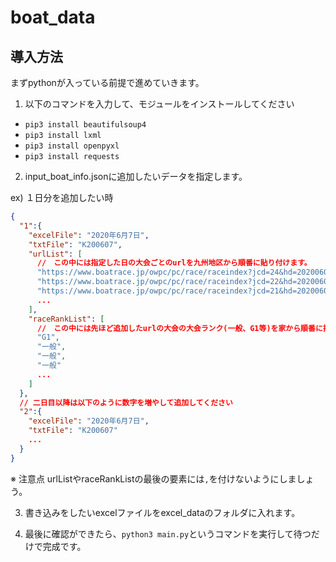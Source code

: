 # boat_data

## 導入方法
まずpythonが入っている前提で進めていきます。

1. 以下のコマンドを入力して、モジュールをインストールしてください
 - `pip3 install beautifulsoup4`
 - `pip3 install lxml`
 - `pip3 install openpyxl`
 - `pip3 install requests`

2. input_boat_info.jsonに追加したいデータを指定します。

ex) １日分を追加したい時
```json
{
  "1":{
    "excelFile": "2020年6月7日",
    "txtFile": "K200607",
    "urlList": [
      //　この中には指定した日の大会ごとのurlを九州地区から順番に貼り付けます。
      "https://www.boatrace.jp/owpc/pc/race/raceindex?jcd=24&hd=20200607",
      "https://www.boatrace.jp/owpc/pc/race/raceindex?jcd=22&hd=20200607",
      "https://www.boatrace.jp/owpc/pc/race/raceindex?jcd=21&hd=20200607"
      ...
    ],
    "raceRankList": [
      //　この中には先ほど追加したurlの大会の大会ランク(一般、G1等)を家から順番に指定していきます。
      "G1",
      "一般",
      "一般",
      "一般"
      ...
    ]
  },
  // 二日目以降は以下のように数字を増やして追加してください
  "2":{
    "excelFile": "2020年6月7日",
    "txtFile": "K200607"
    ...
  }
}
```

※ 注意点
urlListやraceRankListの最後の要素には`,`を付けないようにしましょう。


3. 書き込みをしたいexcelファイルをexcel_dataのフォルダに入れます。

4. 最後に確認ができたら、`python3 main.py`というコマンドを実行して待つだけで完成です。

```
